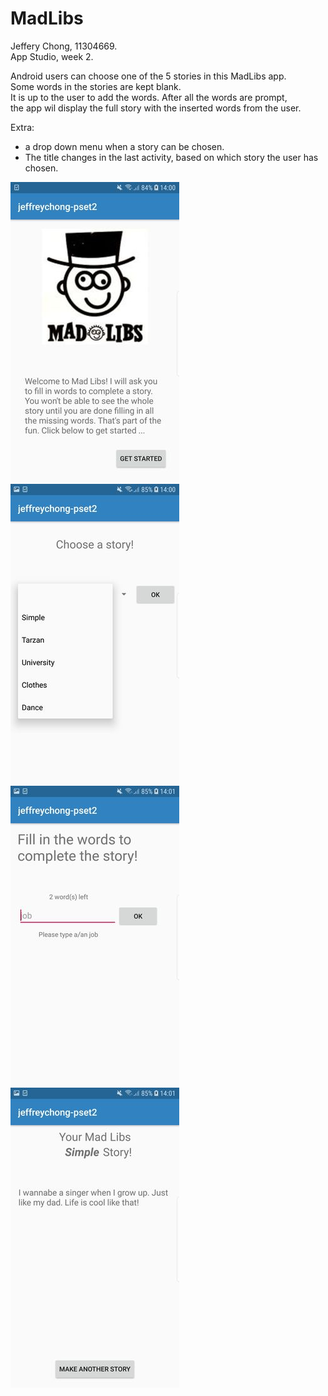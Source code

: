 # MadLibs

Jeffery Chong, 11304669.</br>
App Studio, week 2.</br>

Android users can choose one of the 5 stories in this MadLibs app.</br>
Some words in the stories are kept blank.</br>
It is up to the user to add the words. After all the words are prompt,</br>
the app wil display the full story with the inserted words from the user.</br>

Extra:
- a drop down menu when a story can be chosen.</br>
- The title changes in the last activity, based on which story the user has chosen.</br>

![Screenshot](doc/Screenshot_MadLibs.jpeg)
![Screenshot](doc/Screenshot_MadLibs2.jpeg)
![Screenshot](doc/Screenshot_Madlibs3.jpeg)
![Screenshot](doc/Screenshot_Madlibs4.jpeg)

